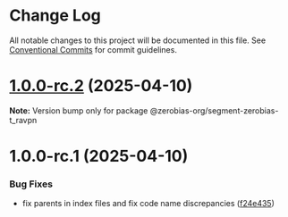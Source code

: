 # Change Log

All notable changes to this project will be documented in this file.
See [Conventional Commits](https://conventionalcommits.org) for commit guidelines.

# [1.0.0-rc.2](https://github.com/zerobias-org/segment/compare/@zerobias-org/segment-zerobias-t_ravpn@1.0.0-rc.1...@zerobias-org/segment-zerobias-t_ravpn@1.0.0-rc.2) (2025-04-10)

**Note:** Version bump only for package @zerobias-org/segment-zerobias-t_ravpn





# 1.0.0-rc.1 (2025-04-10)


### Bug Fixes

* fix parents in index files and fix code name discrepancies ([f24e435](https://github.com/zerobias-org/segment/commit/f24e4352453caaa05074cc6bb66ee8ed21a4f11d))
